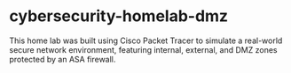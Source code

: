 # cybersecurity-homelab-dmz
This home lab was built using Cisco Packet Tracer to simulate a real-world secure network environment, featuring internal, external, and DMZ zones protected by an ASA firewall.
